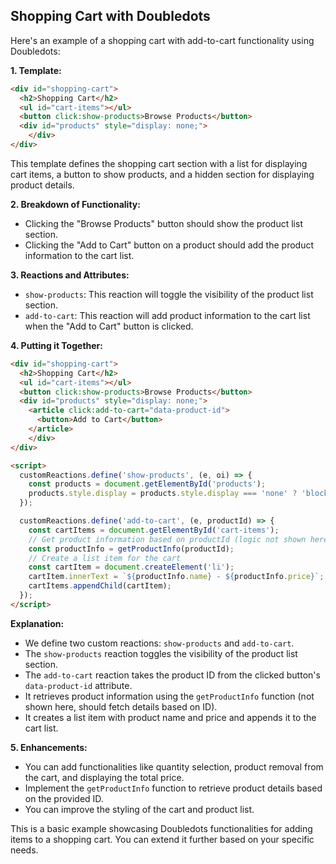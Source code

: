 ## Shopping Cart with Doubledots

Here's an example of a shopping cart with add-to-cart functionality using Doubledots:

**1. Template:**

```html
<div id="shopping-cart">
  <h2>Shopping Cart</h2>
  <ul id="cart-items"></ul>
  <button click:show-products>Browse Products</button>
  <div id="products" style="display: none;">
    </div>
</div>
```

This template defines the shopping cart section with a list for displaying cart items, a button to show products, and a hidden section for displaying product details.

**2. Breakdown of Functionality:**

* Clicking the "Browse Products" button should show the product list section.
* Clicking the "Add to Cart" button on a product should add the product information to the cart list.

**3. Reactions and Attributes:**

* `show-products`: This reaction will toggle the visibility of the product list section.
* `add-to-cart`: This reaction will add product information to the cart list when the "Add to Cart" button is clicked.

**4. Putting it Together:**

```html
<div id="shopping-cart">
  <h2>Shopping Cart</h2>
  <ul id="cart-items"></ul>
  <button click:show-products>Browse Products</button>
  <div id="products" style="display: none;">
    <article click:add-to-cart="data-product-id">
      <button>Add to Cart</button>
    </article>
    </div>
</div>

<script>
  customReactions.define('show-products', (e, oi) => {
    const products = document.getElementById('products');
    products.style.display = products.style.display === 'none' ? 'block' : 'none';
  });

  customReactions.define('add-to-cart', (e, productId) => {
    const cartItems = document.getElementById('cart-items');
    // Get product information based on productId (logic not shown here)
    const productInfo = getProductInfo(productId);
    // Create a list item for the cart
    const cartItem = document.createElement('li');
    cartItem.innerText = `${productInfo.name} - ${productInfo.price}`;
    cartItems.appendChild(cartItem);
  });
</script>
```

**Explanation:**

* We define two custom reactions: `show-products` and `add-to-cart`.
* The `show-products` reaction toggles the visibility of the product list section.
* The `add-to-cart` reaction takes the product ID from the clicked button's `data-product-id` attribute.
* It retrieves product information using the `getProductInfo` function (not shown here, should fetch details based on ID).
* It creates a list item with product name and price and appends it to the cart list.

**5. Enhancements:**

* You can add functionalities like quantity selection, product removal from the cart, and displaying the total price.
* Implement the `getProductInfo` function to retrieve product details based on the provided ID.
* You can improve the styling of the cart and product list.

This is a basic example showcasing Doubledots functionalities for adding items to a shopping cart. You can extend it further based on your specific needs.
